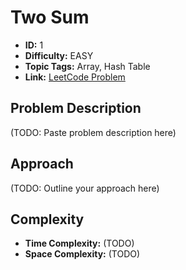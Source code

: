 # Two Sum

- **ID:** 1
- **Difficulty:** EASY
- **Topic Tags:** Array, Hash Table
- **Link:** [LeetCode Problem](https://leetcode.com/problems/two-sum/description/)

## Problem Description

(TODO: Paste problem description here)

## Approach

(TODO: Outline your approach here)

## Complexity

- **Time Complexity:** (TODO)
- **Space Complexity:** (TODO)
